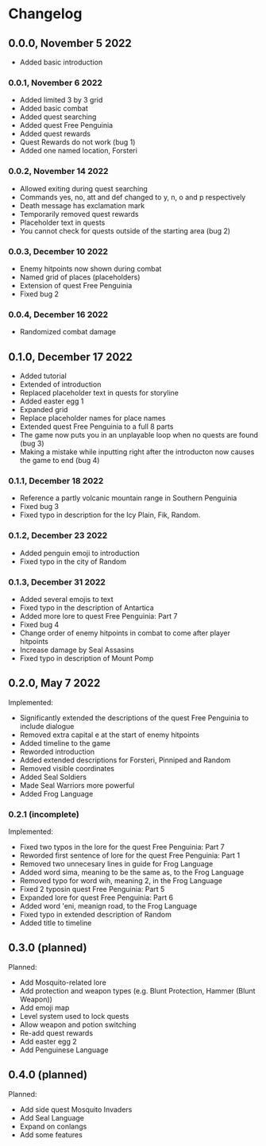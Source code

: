 # Changelog

## 0.0.0, November 5 2022

- Added basic introduction

### 0.0.1, November 6 2022

- Added limited 3 by 3 grid
- Added basic combat
- Added quest searching
- Added quest Free Penguinia
- Added quest rewards
- Quest Rewards do not work (bug 1)
- Added one named location, Forsteri

### 0.0.2, November 14 2022

- Allowed exiting during quest searching
- Commands yes, no, att and def changed to y, n, o and p respectively
- Death message has exclamation mark
- Temporarily removed quest rewards
- Placeholder text in quests
- You cannot check for quests outside of the starting area (bug 2)

### 0.0.3, December 10 2022

- Enemy hitpoints now shown during combat
- Named grid of places (placeholders)
- Extension of quest Free Penguinia
- Fixed bug 2

### 0.0.4, December 16 2022

- Randomized combat damage

## 0.1.0, December 17 2022

- Added tutorial
- Extended of introduction
- Replaced placeholder text in quests for storyline
- Added easter egg 1
- Expanded grid
- Replace placeholder names for place names
- Extended quest Free Penguinia to a full 8 parts
- The game now puts you in an unplayable loop when no quests are found (bug 3)
- Making a mistake while inputting right after the introducton now causes the game to end (bug 4)

### 0.1.1, December 18 2022

- Reference a partly volcanic mountain range in Southern Penguinia
- Fixed bug 3
- Fixed typo in description for the Icy Plain, Fik, Random.

### 0.1.2, December 23 2022

- Added penguin emoji to introduction
- Fixed typo in the city of Random

### 0.1.3, December 31 2022

- Added several emojis to text
- Fixed typo in the description of Antartica
- Added more lore to quest Free Penguinia: Part 7
- Fixed bug 4
- Change order of enemy hitpoints in combat to come after player hitpoints
- Increase damage by Seal Assasins
- Fixed typo in description of Mount Pomp

## 0.2.0, May 7 2022

Implemented:

- Significantly extended the descriptions of the quest Free Penguinia to include dialogue
- Removed extra capital e at the start of enemy hitpoints
- Added timeline to the game
- Reworded introduction
- Added extended descriptions for Forsteri, Pinniped and Random
- Removed visible coordinates
- Added Seal Soldiers
- Made Seal Warriors more powerful
- Added Frog Language

### 0.2.1 (incomplete)

Implemented:

- Fixed two typos in the lore for the quest Free Penguinia: Part 7
- Reworded first sentence of lore for the quest Free Penguinia: Part 1
- Removed two unnecesary lines in guide for Frog Language
- Added word sima, meaning to be the same as, to the Frog Language
- Removed typo for word wih, meaning 2, in the Frog Language
- Fixed 2 typosin quest Free Penguinia: Part 5
- Expanded lore for quest Free Penguinia: Part 6
- Added word 'eni, meanign road, to the Frog Language
- Fixed typo in extended description of Random
- Added title to timeline

## 0.3.0 (planned)

Planned:

- Add Mosquito-related lore
- Add protection and weapon types (e.g. Blunt Protection, Hammer (Blunt Weapon))
- Add emoji map
- Level system used to lock quests
- Allow weapon and potion switching
- Re-add quest rewards
- Add easter egg 2
- Add Penguinese Language

## 0.4.0 (planned)

Planned:

- Add side quest Mosquito Invaders
- Add Seal Language
- Expand on conlangs
- Add some features
